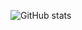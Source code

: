 ![GitHub stats](https://github-readme-stats.vercel.app/api?username=anuraghazra&show_icons=true&theme=radical)

